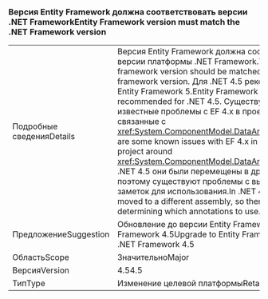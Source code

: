 ### <a name="entity-framework-version-must-match-the-net-framework-version"></a><span data-ttu-id="dab39-101">Версия Entity Framework должна соответствовать версии .NET Framework</span><span class="sxs-lookup"><span data-stu-id="dab39-101">Entity Framework version must match the .NET Framework version</span></span>

|   |   |
|---|---|
|<span data-ttu-id="dab39-102">Подробные сведения</span><span class="sxs-lookup"><span data-stu-id="dab39-102">Details</span></span>|<span data-ttu-id="dab39-103">Версия Entity Framework должна соответствовать версии платформы .NET Framework.</span><span class="sxs-lookup"><span data-stu-id="dab39-103">The entity framework version should be matched with the .NET framework version.</span></span> <span data-ttu-id="dab39-104">Для .NET 4.5 рекомендуется Entity Framework 5.</span><span class="sxs-lookup"><span data-stu-id="dab39-104">Entity Framework 5 is recommended for .NET 4.5.</span></span> <span data-ttu-id="dab39-105">Существуют некоторые известные проблемы с EF 4.x в проекте .NET 4.5, связанные с <xref:System.ComponentModel.DataAnnotations>.</span><span class="sxs-lookup"><span data-stu-id="dab39-105">There are some known issues with EF 4.x in a .NET 4.5 project around <xref:System.ComponentModel.DataAnnotations>.</span></span> <span data-ttu-id="dab39-106">В .NET 4.5 они были перемещены в другую сборку, поэтому существуют проблемы с выбором заметок для использования.</span><span class="sxs-lookup"><span data-stu-id="dab39-106">In .NET 4.5, these were moved to a different assembly, so there are issues determining which annotations to use.</span></span>|
|<span data-ttu-id="dab39-107">Предложение</span><span class="sxs-lookup"><span data-stu-id="dab39-107">Suggestion</span></span>|<span data-ttu-id="dab39-108">Обновление до версии Entity Framework 5 для .NET Framework 4.5</span><span class="sxs-lookup"><span data-stu-id="dab39-108">Upgrade to Entity Framework 5 for .NET Framework 4.5</span></span>|
|<span data-ttu-id="dab39-109">Область</span><span class="sxs-lookup"><span data-stu-id="dab39-109">Scope</span></span>|<span data-ttu-id="dab39-110">Значительно</span><span class="sxs-lookup"><span data-stu-id="dab39-110">Major</span></span>|
|<span data-ttu-id="dab39-111">Версия</span><span class="sxs-lookup"><span data-stu-id="dab39-111">Version</span></span>|<span data-ttu-id="dab39-112">4.5</span><span class="sxs-lookup"><span data-stu-id="dab39-112">4.5</span></span>|
|<span data-ttu-id="dab39-113">Тип</span><span class="sxs-lookup"><span data-stu-id="dab39-113">Type</span></span>|<span data-ttu-id="dab39-114">Изменение целевой платформы</span><span class="sxs-lookup"><span data-stu-id="dab39-114">Retargeting</span></span>|

